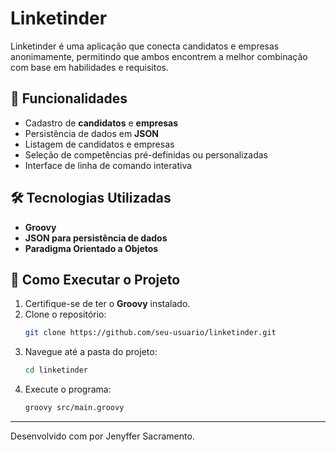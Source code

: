 # Linketinder

Linketinder é uma aplicação que conecta candidatos e empresas anonimamente, permitindo que ambos encontrem a melhor combinação com base em habilidades e requisitos.

## 🚀 Funcionalidades

- Cadastro de **candidatos** e **empresas**
- Persistência de dados em **JSON**
- Listagem de candidatos e empresas
- Seleção de competências pré-definidas ou personalizadas
- Interface de linha de comando interativa

## 🛠 Tecnologias Utilizadas

- **Groovy**
- **JSON para persistência de dados**
- **Paradigma Orientado a Objetos**



## 📌 Como Executar o Projeto

1. Certifique-se de ter o **Groovy** instalado.
2. Clone o repositório:
   ```sh
   git clone https://github.com/seu-usuario/linketinder.git
   ```
3. Navegue até a pasta do projeto:
   ```sh
   cd linketinder
   ```
4. Execute o programa:
   ```sh
   groovy src/main.groovy
   ```



---

Desenvolvido com por Jenyffer Sacramento.

